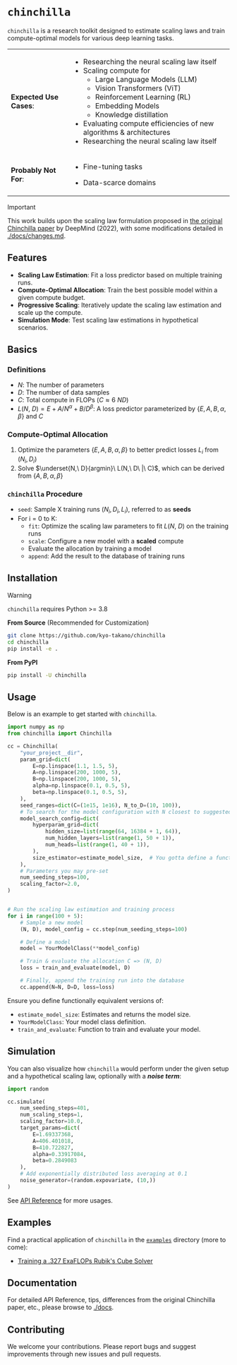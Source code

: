 # `chinchilla`

`chinchilla` is a research toolkit designed to estimate scaling laws and train compute-optimal models for various deep learning tasks.

<table>
<tr>
  <td>

**Expected Use Cases**:

  </td>
  <td>

- Researching the neural scaling law itself
- Scaling compute for
  - Large Language Models (LLM)
  - Vision Transformers (ViT)
  - Reinforcement Learning (RL)
  - Embedding Models
  - Knowledge distillation
- Evaluating compute efficiencies of new algorithms & architectures
- Researching the neural scaling law itself
</td>
<tr>
  <td>
    
  **Probably Not For**:
  </td>
  <td>

- Fine-tuning tasks
- Data-scarce domains

  </td>
</tr>
</table>

> [!IMPORTANT]
> This work builds upon the scaling law formulation proposed in [the original Chinchilla paper](https://deepmind.google/discover/blog/an-empirical-analysis-of-compute-optimal-large-language-model-training/) by DeepMind (2022),
> with some modifications detailed in [./docs/changes.md](https://github.com/kyo-takano/chinchilla/tree/master/docs/changes.md).

## Features

- **Scaling Law Estimation**: Fit a loss predictor based on multiple training runs.
- **Compute-Optimal Allocation**: Train the best possible model within a given compute budget.
- **Progressive Scaling**: Iteratively update the scaling law estimation and scale up the compute.
- **Simulation Mode**: Test scaling law estimations in hypothetical scenarios.

## Basics

### Definitions

- $N$: The number of parameters
- $D$: The number of data samples
- $C$: Total compute in FLOPs ($C\approx 6\ ND$)
- $L(N,\ D) = E + A/N ^ \alpha + B / D ^ \beta$: A loss predictor parameterized by $\{E, A, B, \alpha, \beta\}$ and $C$

### Compute-Optimal Allocation

1. Optimize the parameters $\{E, A, B, \alpha, \beta\}$ to better predict losses $L_i$ from $(N_i, D_i)$
2. Solve $\underset{N,\ D}{argmin}\ L(N,\ D\ |\ C)$, which can be derived from $\{A, B, \alpha, \beta\}$

### `chinchilla` Procedure

- `seed`: Sample X training runs $(N_i, D_i, L_i)$, referred to as **seeds**
- For i = 0 to K:
  - `fit`: Optimize the scaling law parameters to fit $L(N,\ D)$ on the training runs
  - `scale`: Configure a new model with a **scaled** compute
  - Evaluate the allocation by training a model
  - `append`: Add the result to the database of training runs

## Installation

> [!WARNING]
>
> `chinchilla` requires Python >= 3.8

**From Source** (Recommended for Customization)

```bash
git clone https://github.com/kyo-takano/chinchilla
cd chinchilla
pip install -e .
```

**From PyPI**

```bash
pip install -U chinchilla
```

## Usage

Below is an example to get started with `chinchilla`.

```python
import numpy as np
from chinchilla import Chinchilla

cc = Chinchilla(
    "your_project__dir",
    param_grid=dict(
        E=np.linspace(1.1, 1.5, 5),
        A=np.linspace(200, 1000, 5),
        B=np.linspace(200, 1000, 5),
        alpha=np.linspace(0.1, 0.5, 5),
        beta=np.linspace(0.1, 0.5, 5),
    ),
    seed_ranges=dict(C=(1e15, 1e16), N_to_D=(10, 100)),
    # To search for the model configuration with N closest to suggested:
    model_search_config=dict(
        hyperparam_grid=dict(
            hidden_size=list(range(64, 16384 + 1, 64)),
            num_hidden_layers=list(range(1, 50 + 1)),
            num_heads=list(range(1, 40 + 1)),
        ),
        size_estimator=estimate_model_size,  # You gotta define a function to estimate & return model size also
    ),
    # Parameters you may pre-set
    num_seeding_steps=100,
    scaling_factor=2.0,
)


# Run the scaling law estimation and training process
for i in range(100 + 5):
    # Sample a new model
    (N, D), model_config = cc.step(num_seeding_steps=100)

    # Define a model
    model = YourModelClass(**model_config)

    # Train & evaluate the allocation C => (N, D)
    loss = train_and_evaluate(model, D)

    # Finally, append the training run into the database
    cc.append(N=N, D=D, loss=loss)
```

Ensure you define functionally equivalent versions of:

- `estimate_model_size`: Estimates and returns the model size.
- `YourModelClass`: Your model class definition.
- `train_and_evaluate`: Function to train and evaluate your model.

## Simulation

You can also visualize how `chinchilla` would perform under the given setup and a hypothetical scaling law, optionally with a **_noise term_**:

```python
import random

cc.simulate(
    num_seeding_steps=401,
    num_scaling_steps=1,
    scaling_factor=10.0,
    target_params=dict(
        E=1.69337368, 
        A=406.401018, 
        B=410.722827, 
        alpha=0.33917084, 
        beta=0.2849083
    ),
    # Add exponentially distributed loss averaging at 0.1
    noise_generator=(random.expovariate, (10,))
)
```

See [API Reference](https://github.com/kyo-takano/chinchilla/tree/master/docs/usages.md) for more usages.

## Examples

Find a practical application of `chinchilla` in the [`examples`](https://github.com/kyo-takano/chinchilla/tree/master/examples) directory (more to come):

- [Training a .327 ExaFLOPs Rubik's Cube Solver](https://github.com/kyo-takano/chinchilla/tree/master/examples/efficientcube.ipynb)

## Documentation

For detailed API Reference, tips, differences from the original Chinchilla paper, etc., please browse to [./docs](https://github.com/kyo-takano/chinchilla/tree/master/docs).

## Contributing

We welcome your contributions.
Please report bugs and suggest improvements through new issues and pull requests.
